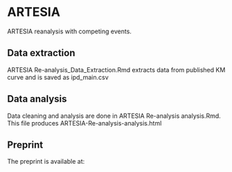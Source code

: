 # ARTESIA
ARTESIA reanalysis with competing events. 

## Data extraction
ARTESIA Re-analysis_Data_Extraction.Rmd extracts data from published KM curve and is saved as ipd_main.csv

## Data analysis
Data cleaning and analysis are done in ARTESIA Re-analysis analysis.Rmd.
This file produces ARTESIA-Re-analysis-analysis.html

## Preprint
The preprint is available at: 